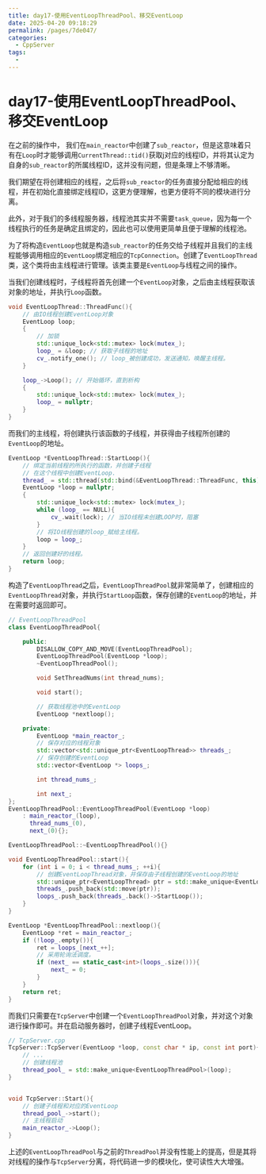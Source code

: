 ```yaml
---
title: day17-使用EventLoopThreadPool、移交EventLoop
date: 2025-04-20 09:18:29
permalink: /pages/7de047/
categories:
  - CppServer
tags:
  - 
---
```

# day17-使用EventLoopThreadPool、移交EventLoop

在之前的操作中， 我们在`main_reactor`中创建了`sub_reactor`，但是这意味着只有在`Loop`时才能够调用`CurrentThread::tid()`获取j对应的线程ID，并将其认定为自身的`sub_reactor`的所属线程ID，这并没有问题，但是条理上不够清晰。

我们期望在将创建相应的线程，之后将`sub_reactor`的任务直接分配给相应的线程，并在初始化直接绑定线程ID，这更方便理解，也更方便将不同的模块进行分离。

此外，对于我们的多线程服务器，线程池其实并不需要`task_queue`，因为每一个线程执行的任务是确定且绑定的，因此也可以使用更简单且便于理解的线程池。

为了将构造`EventLoop`也就是构造`sub_reactor`的任务交给子线程并且我们的主线程能够调用相应的`EventLoop`绑定相应的`TcpConnection`。创建了`EventLoopThread`类，这个类将由主线程进行管理。该类主要是`EventLoop`与线程之间的操作。

当我们创建线程时，子线程将首先创建一个`EventLoop`对象，之后由主线程获取该对象的地址，并执行`Loop`函数。

```c++
void EventLoopThread::ThreadFunc(){
    // 由IO线程创建EventLoop对象
    EventLoop loop;
    {
        // 加锁
        std::unique_lock<std::mutex> lock(mutex_);
        loop_ = &loop; // 获取子线程的地址
        cv_.notify_one(); // loop_被创建成功，发送通知，唤醒主线程。
    }

    loop_->Loop(); // 开始循环，直到析构
    {
        std::unique_lock<std::mutex> lock(mutex_);
        loop_ = nullptr;
    }
}
```

而我们的主线程，将创建执行该函数的子线程，并获得由子线程所创建的`EventLoop`的地址。
```c++
EventLoop *EventLoopThread::StartLoop(){
    // 绑定当前线程的所执行的函数，并创建子线程
    // 在这个线程中创建EventLoop.
    thread_ = std::thread(std::bind(&EventLoopThread::ThreadFunc, this));
    EventLoop *loop = nullptr;
    {
        std::unique_lock<std::mutex> lock(mutex_);
        while (loop_ == NULL){
            cv_.wait(lock); // 当IO线程未创建LOOP时，阻塞
        }
        // 将IO线程创建的loop_赋给主线程。
        loop = loop_;
    }
    // 返回创建好的线程。
    return loop;
}
```

构造了`EventLoopThread`之后，`EventLoopThreadPool`就非常简单了，创建相应的`EventLoopThread`对象，并执行`StartLoop`函数，保存创建的`EventLoop`的地址，并在需要时返回即可。


```c++
// EventLoopThreadPool
class EventLoopThreadPool{

    public:
        DISALLOW_COPY_AND_MOVE(EventLoopThreadPool);
        EventLoopThreadPool(EventLoop *loop);
        ~EventLoopThreadPool();

        void SetThreadNums(int thread_nums);

        void start();

        // 获取线程池中的EventLoop
        EventLoop *nextloop();

    private:
        EventLoop *main_reactor_;
        // 保存对应的线程对象
        std::vector<std::unique_ptr<EventLoopThread>> threads_;
        // 保存创建的EventLoop
        std::vector<EventLoop *> loops_;

        int thread_nums_;

        int next_;
};
EventLoopThreadPool::EventLoopThreadPool(EventLoop *loop)
    : main_reactor_(loop),
      thread_nums_(0),
      next_(0){};

EventLoopThreadPool::~EventLoopThreadPool(){}

void EventLoopThreadPool::start(){
    for (int i = 0; i < thread_nums_; ++i){
        // 创建EventLoopThread对象，并保存由子线程创建的EventLoop的地址
        std::unique_ptr<EventLoopThread> ptr = std::make_unique<EventLoopThread>();
        threads_.push_back(std::move(ptr));
        loops_.push_back(threads_.back()->StartLoop());
    }
}

EventLoop *EventLoopThreadPool::nextloop(){
    EventLoop *ret = main_reactor_;
    if (!loop_.empty()){
        ret = loops_[next_++];
        // 采用轮询法调度。
        if (next_ == static_cast<int>(loops_.size())){
            next_ = 0;
        }
    }
    return ret;
}
```

而我们只需要在`TcpServer`中创建一个`EventLoopThreadPool`对象，并对这个对象进行操作即可。并在启动服务器时，创建子线程EventLoop。
```c++
// TcpServer.cpp
TcpServer::TcpServer(EventLoop *loop, const char * ip, const int port){
    // ...
    // 创建线程池
    thread_pool_ = std::make_unique<EventLoopThreadPool>(loop);
}


void TcpServer::Start(){
    // 创建子线程和对应的EventLoop
    thread_pool_->start();
    // 主线程启动
    main_reactor_->Loop();
}
```

上述的`EventLoopThreadPool`与之前的`ThreadPool`并没有性能上的提高，但是其将对线程的操作与`TcpServer`分离，将代码进一步的模块化，使可读性大大增强。